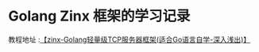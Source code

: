 # Golang Zinx 框架的学习记录

教程地址 :[【zinx-Golang轻量级TCP服务器框架(适合Go语言自学-深入浅出)】](https://www.bilibili.com/video/BV1wE411d7th/?p=13&share_source=copy_web&vd_source=bb466096ad95e64b8141b96466d5f1f1)